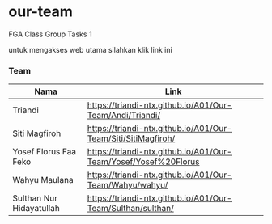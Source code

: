 # our-team
FGA Class Group Tasks 1

untuk mengakses web utama silahkan klik link ini 

### Team
  | Nama                            | Link                                                            |
  | --------------------------------| ----------------------------------------------------------------|
  | Triandi                         | https://triandi-ntx.github.io/A01/Our-Team/Andi/Triandi/        |
  | Siti Magfiroh                   | https://triandi-ntx.github.io/A01/Our-Team/Siti/SitiMagfiroh/   |
  | Yosef Florus Faa Feko           | https://triandi-ntx.github.io/A01/Our-Team/Yosef/Yosef%20Florus |
  | Wahyu Maulana                   | https://triandi-ntx.github.io/A01/Our-Team/Wahyu/wahyu/         | 
  | Sulthan Nur Hidayatullah        | https://triandi-ntx.github.io/A01/Our-Team/Sulthan/sulthan/     |
